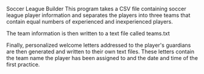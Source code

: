 Soccer League Builder
This program takes a CSV file containing soccer league player information 
and separates the players into three teams that contain equal numbers of 
experienced and inexperienced players.

The team information is then written to a text file called teams.txt

Finally, personalized welcome letters addressed to the player's guardians
are then generated and written to their own text files. These letters
contain the team name the player has been assigned to and the date and time
of the first practice.
